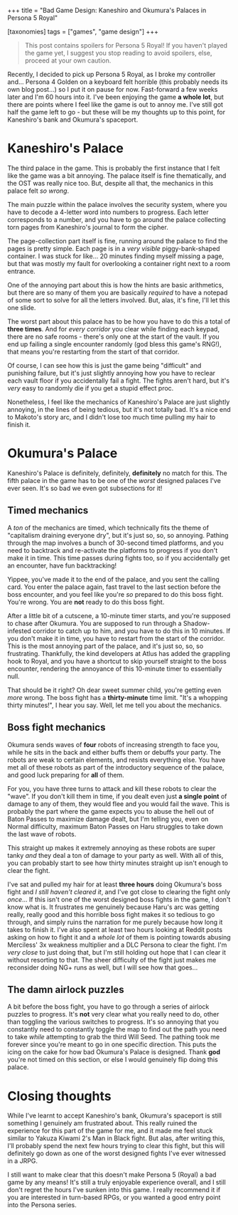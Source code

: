 +++
title = "Bad Game Design: Kaneshiro and Okumura's Palaces in Persona 5 Royal"

[taxonomies]
tags = ["games", "game design"]
+++

> This post contains spoilers for Persona 5 Royal! If you haven't played the game yet, I suggest you stop reading to avoid spoilers, else, proceed at your own caution.

Recently, I decided to pick up Persona 5 Royal, as I broke my controller and... Persona 4 Golden on a keyboard felt horrible (this probably needs its own blog post...) so I put it on pause for now. Fast-forward a few weeks later and I'm 60 hours into it. I've been enjoying the game **a whole lot**, but there are points where I feel like the game is out to annoy me. I've still got half the game left to go - but these will be my thoughts up to this point, for Kaneshiro's bank and Okumura's spaceport.

# Kaneshiro's Palace

The third palace in the game. This is probably the first instance that I felt like the game was a bit annoying. The palace itself is fine thematically, and the OST was really nice too. But, despite all that, the mechanics in this palace felt *so wrong*.

The main puzzle within the palace involves the security system, where you have to decode a 4-letter word into numbers to progress. Each letter corresponds to a number, and you have to go around the palace collecting torn pages from Kaneshiro's journal to form the cipher.

The page-collection part itself is fine, running around the palace to find the pages is pretty simple. Each page is in a *very visible* piggy-bank-shaped container. I was stuck for like... 20 minutes finding myself missing a page, but that was mostly my fault for overlooking a container right next to a room entrance.

One of the annoying part about this is how the hints are basic arithmetics, but there are so many of them you are basically *required* to have a notepad of some sort to solve for all the letters involved. But, alas, it's fine, I'll let this one slide.

The worst part about this palace has to be how you have to do this a total of **three times**. And for *every corridor* you clear while finding each keypad, there are no safe rooms - there's only one at the start of the vault. If you end up failing a single encounter randomly (god bless this game's RNG!), that means you're restarting from the start of that corridor.

Of course, I can see how this is just the game being "difficult" and punishing failure, but it's just slightly annoying how you have to reclear each vault floor if you accidentally fail a fight. The fights aren't hard, but it's *very* easy to randomly die if you get a stupid effect proc.

Nonetheless, I feel like the mechanics of Kaneshiro's Palace are just slightly annoying, in the lines of being tedious, but it's not totally bad. It's a nice end to Makoto's story arc, and I didn't lose too much time pulling my hair to finish it.

# Okumura's Palace

Kaneshiro's Palace is definitely, definitely, **definitely** no match for this. The fifth palace in the game has to be one of the *worst* designed palaces I've ever seen. It's so bad we even got subsections for it!

## Timed mechanics

A *ton* of the mechanics are timed, which technically fits the theme of "capitalism draining everyone dry", but it's just so, so, so annoying. Pathing through the map involves a bunch of 30-second timed platforms, and you need to backtrack and re-activate the platforms to progress if you don't make it in time. This time passes during fights too, so if you accidentally get an encounter, have fun backtracking!

Yippee, you've made it to the end of the palace, and you sent the calling card. You enter the palace again, fast travel to the last section before the boss encounter, and you feel like you're *so* prepared to do this boss fight. You're wrong. You are **not** ready to do this boss fight.

After a little bit of a cutscene, a 10-minute timer starts, and you're supposed to chase after Okumura. You are supposed to run through a Shadow-infested corridor to catch up to him, and you have to do this in 10 minutes. If you don't make it in time, you have to restart from the start of the corridor. This is the most annoying part of the palace, and it's just so, so, so frustrating. Thankfully, the kind developers at Atlus has added the grappling hook to Royal, and you have a shortcut to skip yourself straight to the boss encounter, rendering the annoyance of this 10-minute timer to essentially null.

That should be it right? Oh dear sweet summer child, you're getting even *more* wrong. The boss fight has a **thirty-minute** time limit. "It's a whopping thirty minutes!", I hear you say. Well, let me tell you about the mechanics.

## Boss fight mechanics

Okumura sends waves of **four** robots of increasing strength to face you, while he sits in the back and either buffs them or debuffs your party. The robots are weak to certain elements, and resists everything else. You have met all of these robots as part of the introductory sequence of the palace, and good luck preparing for **all** of them.

For you, you have three turns to attack and kill these robots to clear the "wave". If you don't kill them in time, if you dealt even just **a single point** of damage to any of them, they would flee and you would fail the wave. This is probably the part where the game expects you to abuse the hell out of Baton Passes to maximize damage dealt, but I'm telling you, even on Normal difficulty, maximum Baton Passes on Haru struggles to take down the last wave of robots.

This straight up makes it extremely annoying as these robots are super tanky *and* they deal a ton of damage to your party as well. With all of this, you can probably start to see how thirty minutes straight up isn't enough to clear the fight.

I've sat and pulled my hair for at least **three hours** doing Okumura's boss fight and *I still haven't cleared it*, and I've got close to clearing the fight only *once*... If this isn't one of the worst designed boss fights in the game, I don't know what is. It frustrates me genuinely because Haru's arc was getting really, really good and this horrible boss fight makes it so tedious to go through, and simply ruins the narration for me purely because how long it takes to finish it. I've also spent at least two hours looking at Reddit posts asking on how to fight it and a *whole lot* of them is pointing towards abusing Merciless' 3x weakness multiplier and a DLC Persona to clear the fight. I'm *very close* to just doing that, but I'm still holding out hope that I can clear it without resorting to that. The sheer difficulty of the fight just makes me reconsider doing NG+ runs as well, but I will see how that goes...

## The damn airlock puzzles

A bit before the boss fight, you have to go through a series of airlock puzzles to progress. It's **not** very clear what you really need to do, other than toggling the various switches to progress. It's so annoying that you constantly need to constantly toggle the map to find out the path you need to take *while* attempting to grab the third Will Seed. The pathing took me forever since you're meant to go in one specific direction. This puts the icing on the cake for how bad Okumura's Palace is designed. Thank **god** you're not timed on this section, or else I would genuinely flip doing this palace.

# Closing thoughts

While I've learnt to accept Kaneshiro's bank, Okumura's spaceport is still something I genuinely am frustrated about. This really ruined the experience for this part of the game for me, and it made me feel stuck similar to Yakuza Kiwami 2's Man in Black fight. But alas, after writing this, I'll probably spend the next few hours trying to clear this fight, but this will definitely go down as one of the worst designed fights I've ever witnessed in a JRPG.

I still want to make clear that this doesn't make Persona 5 (Royal) a bad game by any means! It's still a truly enjoyable experience overall, and I still don't regret the hours I've sunken into this game. I really recommend it if you are interested in turn-based RPGs, or you wanted a good entry point into the Persona series.
